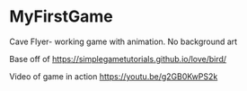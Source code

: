 # MyFirstGame
Cave Flyer- working game with animation. No background art

Base off of
https://simplegametutorials.github.io/love/bird/

Video of game in action
https://youtu.be/g2GB0KwPS2k

